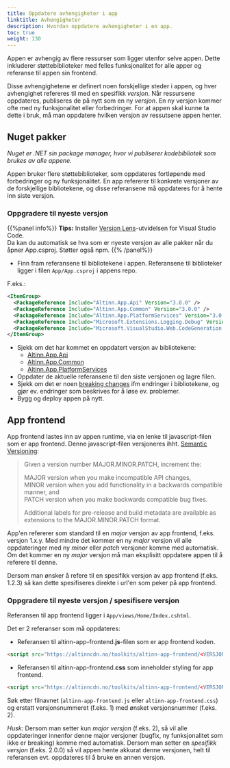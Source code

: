 ```yaml
---
title: Oppdatere avhengigheter i app
linktitle: Avhengigheter
description: Hvordan oppdatere avhengigheter i en app.
toc: true
weight: 130
---
```


Appen er avhengig av flere ressurser som ligger utenfor selve appen.
Dette inkluderer støttebiblioteker med felles funksjonalitet for alle apper og referanse til appen sin frontend.

Disse avhengighetene er definert noen forskjellige steder i appen, og hver avhengighet refereres til med en spesifikk _versjon_.
Når ressursene oppdateres, publiseres de på nytt som en ny _versjon_. En ny versjon kommer ofte med ny funksjonalitet eller forbedringer.
For at appen skal kunne ta dette i bruk, må man oppdatere hvilken versjon av ressutsene appen henter. 

## Nuget pakker
_Nuget er .NET sin package manager, hvor vi publiserer kodebibliotek som brukes av alle appene._

Appen bruker flere støttebiblioteker, som oppdateres fortløpende med forbedringer og ny funksjonalitet. En app refererer til konkrete versjoner av de forskjellige
bibliotekene, og disse referansene må oppdateres for å hente inn siste versjon. 

### Oppgradere til nyeste versjon

{{%panel info%}}
**Tips:** Installer [Version Lens](https://marketplace.visualstudio.com/items?itemName=pflannery.vscode-versionlens)-utvidelsen for Visual Studio Code.  
Da kan du automatisk se hva som er nyeste versjon av alle pakker når du åpner App.csproj. Støtter også npm.
{{% /panel%}}

- Finn fram referansene til bibliotekene i appen. Referansene til biblioteker ligger i filen `App/App.csproj` i appens repo. 

F.eks.:

```xml
<ItemGroup>
  <PackageReference Include="Altinn.App.Api" Version="3.0.0" />
  <PackageReference Include="Altinn.App.Common" Version="3.0.0" />
  <PackageReference Include="Altinn.App.PlatformServices" Version="3.0.0" />
  <PackageReference Include="Microsoft.Extensions.Logging.Debug" Version="3.1.3" />
  <PackageReference Include="Microsoft.VisualStudio.Web.CodeGeneration.Design" Version="3.1.2" />
</ItemGroup>
```

- Sjekk om det har kommet en oppdatert versjon av bibliotekene:
    - [Altinn.App.Api](https://www.nuget.org/packages/Altinn.App.Api)
    - [Altinn.App.Common](https://www.nuget.org/packages/Altinn.App.Common)
    - [Altinn.App.PlatformServices](https://www.nuget.org/packages/Altinn.App.PlatformServices)
- Oppdater de aktuelle referansene til den siste versjonen og lagre filen.
- Sjekk om det er noen [breaking changes](https://docs.altinn.studio/teknologi/altinnstudio/known-issues/breaking-changes/) ifm endringer i bibliotekene,
  og gjør ev. endringer som beskrives for å løse ev. problemer.
- Bygg og deploy appen på nytt.


## App frontend

App frontend lastes inn av appen runtime, via en lenke til javascript-filen som er app frontend.
Denne javascript-filen versjoneres ihht. [Semantic Versioning](https://semver.org/):

> Given a version number MAJOR.MINOR.PATCH, increment the:
> 
> MAJOR version when you make incompatible API changes,<br/>
> MINOR version when you add functionality in a backwards compatible manner, and<br/>
> PATCH version when you make backwards compatible bug fixes.
> 
> Additional labels for pre-release and build metadata are available as extensions to the MAJOR.MINOR.PATCH format.

App'en refererer som standard til en _major_ versjon av app frontend, f.eks. versjon 1.x.y.
Med mindre det kommer en ny _major_ versjon vil alle oppdateringer med ny _minor_ eller _patch_ versjoner komme med automatisk.
Om det kommer en ny _major_ versjon må man eksplisitt oppdatere appen til å referere til denne.

Dersom man ønsker å refere til en spesifikk versjon av app frontend (f.eks. 1.2.3) så kan dette spesifiseres direkte i url'en som peker på app frontend.

### Oppgradere til nyeste versjon / spesifisere versjon
Referansen til app frontend ligger i `App/views/Home/Index.cshtml`.

Det er 2 referanser som må oppdateres:

- Referansen til altinn-app-frontend.**js**-filen som er app frontend koden.
  
```html
<script src="https://altinncdn.no/toolkits/altinn-app-frontend/<VERSJONSNUMMER>/altinn-app-frontend.js"></script>
```
- Referansen til altinn-app-frontend.**css** som inneholder styling for app frontend.

```html
<script src="https://altinncdn.no/toolkits/altinn-app-frontend/<VERSJONSNUMMER>/altinn-app-frontend.css"></script>
```

Søk etter filnavnet (`altinn-app-frontend.js` eller `altinn-app-frontend.css`) og erstatt versjonsnummeret (f.eks. 1) med ønsket versjonsnummer (f.eks. 2).

_Husk:_ Dersom man setter kun _major versjon_ (f.eks. 2), så vil alle oppdateringer innenfor denne major versjoner (bugfix, ny funksjonalitet som ikke er breaking) komme med automatisk. Dersom man setter en _spesifikk versjon_ (f.eks. 2.0.0) så vil appen hente akkurat denne versjonen, helt til referansen evt. oppdateres til å bruke en annen versjon.
